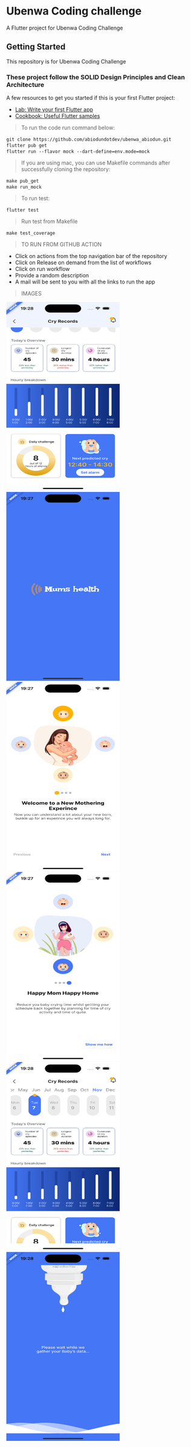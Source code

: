 # Ubenwa Coding challenge

A Flutter project for Ubenwa Coding Challenge

## Getting Started

This repository is for Ubenwa Coding Challenge

### These project follow the SOLID Design Principles and Clean Architecture

A few resources to get you started if this is your first Flutter project:

- [Lab: Write your first Flutter app](https://flutter.dev/docs/get-started/codelab)
- [Cookbook: Useful Flutter samples](https://flutter.dev/docs/cookbook)

> To run the code run command below:
```
git clone https://github.com/abiodundotdev/ubenwa_abiodun.git
flutter pub get
flutter run --flavor mock --dart-define=env.mode=mock
```

> If you are using mac, you can use Makefile commands after successfully cloning the repository:
```
make pub_get
make run_mock
```

> To run test:
```
flutter test
```

> Run test from Makefile
```
make test_coverage
```

> TO RUN FROM GITHUB ACTION

 - Click on actions from the top navigation bar of the repository
 - Click on Release on demand from the list of workflows
 - Click on run workflow
 - Provide a random description
 - A mail will be sent to you with all the links to run the app


> IMAGES
<p float="left">
<img src="https://raw.githubusercontent.com/abiodundotdev/ubenwa_abiodun/main/docimg/1.png?raw=true"  width= "300px" height ="500px" /> <img src="https://raw.githubusercontent.com/abiodundotdev/ubenwa_abiodun/main/docimg/2.png?raw=true" width= "300px" height ="500px"  /> 
<img src="https://raw.githubusercontent.com/abiodundotdev/ubenwa_abiodun/main/docimg/3.png?raw=true"  width= "300px" height ="500px" />
 <img src="https://raw.githubusercontent.com/abiodundotdev/ubenwa_abiodun/main/docimg/4.png?raw=true" width= "300px" height ="500px" />
<img src="https://raw.githubusercontent.com/abiodundotdev/ubenwa_abiodun/main/docimg/5.png?raw=true" width= "300px" height ="500px" />
<img src="https://raw.githubusercontent.com/abiodundotdev/ubenwa_abiodun/main/docimg/6.png?raw=true" width= "300px" height ="500px" />
</p>
